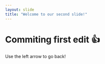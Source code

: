 ```yaml
---
layout: slide
title: "Welcome to our second slide!"
---
```

# Commiting first edit :+1:
Use the left arrow to go back!
